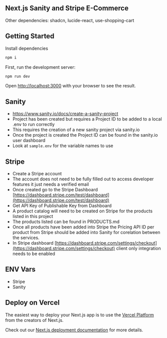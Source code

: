 ## Next.js Sanity and Stripe E-Commerce

Other dependencies: shadcn, lucide-react, use-shopping-cart

## Getting Started

Install dependencies

```bash
npm i
```

First, run the development server:

```bash
npm run dev
```

Open [http://localhost:3000](http://localhost:3000) with your browser to see the result.

## Sanity

- https://www.sanity.io/docs/create-a-sanity-project
- Project has been created but requires a Project ID to be added to a local .env to run correctly
- This requires the creation of a new sanity project via sanity.io
- Once the project is created the Project ID can be found in the sanity.io user dashboard
- Look at `sample.env` for the variable names to use

## Stripe

- Create a Stripe account
- The account does not need to be fully filled out to access developer features it just needs a verified email
- Once created go to the Stripe Dashboard [https://dashboard.stripe.com/test/dashboard](https://dashboard.stripe.com/test/dashboard)
- Get API Key of Publishable Key from Dashboard
- A product catalog will need to be created on Stripe for the products listed in this project
- The products listed can be found in PRODUCTS.md
- Once all products have been added into Stripe the Pricing API ID per product from Stripe should be added into Sanity for corelation between the services.
- In Stripe dashboard [https://dashboard.stripe.com/settings/checkout](https://dashboard.stripe.com/settings/checkout) client only integration needs to be enabled

## ENV Vars

- Stripe
- Sanity

## Deploy on Vercel

The easiest way to deploy your Next.js app is to use the [Vercel Platform](https://vercel.com/new?utm_medium=default-template&filter=next.js&utm_source=create-next-app&utm_campaign=create-next-app-readme) from the creators of Next.js.

Check out our [Next.js deployment documentation](https://nextjs.org/docs/deployment) for more details.
